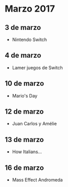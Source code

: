 Marzo 2017
===========

## 3 de marzo
 - Nintendo Switch
 
## 4 de marzo
 - Lamer juegos de Switch
 
## 10 de marzo
 - Mario's Day

## 12 de marzo
 - Juan Carlos y Amélie
 
## 13 de marzo
 - How Italians...

## 16 de marzo
 - Mass Effect Andromeda
